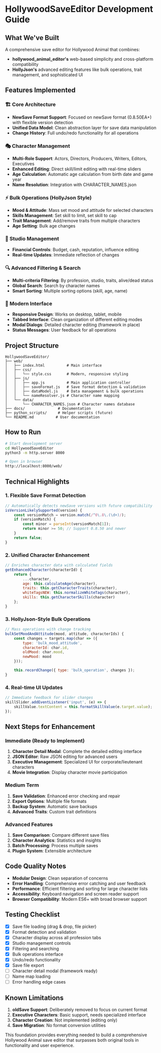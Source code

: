 # HollywoodSaveEditor Development Guide

## What We've Built

A comprehensive save editor for Hollywood Animal that combines:
- **hollywood_animal_editor's** web-based simplicity and cross-platform compatibility
- **HollyJson's** advanced editing features like bulk operations, trait management, and sophisticated UI

## Features Implemented

### 🏗️ Core Architecture
- **NewSave Format Support**: Focused on newSave format (0.8.50EA+) with flexible version detection
- **Unified Data Model**: Clean abstraction layer for save data manipulation
- **Change History**: Full undo/redo functionality for all operations

### 🎭 Character Management
- **Multi-Role Support**: Actors, Directors, Producers, Writers, Editors, Executives
- **Enhanced Editing**: Direct skill/limit editing with real-time sliders
- **Age Calculation**: Automatic age calculation from birth date and game year
- **Name Resolution**: Integration with CHARACTER_NAMES.json

### ⚡ Bulk Operations (HollyJson Style)
- **Mood & Attitude**: Mass set mood and attitude for selected characters
- **Skills Management**: Set skill to limit, set skill to cap
- **Trait Management**: Add/remove traits from multiple characters
- **Age Setting**: Bulk age changes

### 🏢 Studio Management
- **Financial Controls**: Budget, cash, reputation, influence editing
- **Real-time Updates**: Immediate reflection of changes

### 🔍 Advanced Filtering & Search
- **Multi-criteria Filtering**: By profession, studio, traits, alive/dead status
- **Global Search**: Search by character names
- **Smart Sorting**: Multiple sorting options (skill, age, name)

### 🎨 Modern Interface
- **Responsive Design**: Works on desktop, tablet, mobile
- **Tabbed Interface**: Clean organization of different editing modes
- **Modal Dialogs**: Detailed character editing (framework in place)
- **Status Messages**: User feedback for all operations

## Project Structure

```
HollywoodSaveEditor/
├── web/
│   ├── index.html          # Main interface
│   ├── css/
│   │   └── style.css       # Modern, responsive styling
│   ├── js/
│   │   ├── app.js          # Main application controller
│   │   ├── saveFormat.js   # Save format detection & validation
│   │   ├── dataModel.js    # Data management & bulk operations
│   │   └── nameResolver.js # Character name mapping
│   └── data/
│       └── CHARACTER_NAMES.json # Character names database
├── docs/               # Documentation
├── python_scripts/     # Helper scripts (future)
└── README.md          # User documentation
```

## How to Run

```bash
# Start development server
cd HollywoodSaveEditor
python3 -m http.server 8000

# Open in browser
http://localhost:8000/web/
```

## Technical Highlights

### 1. Flexible Save Format Detection
```javascript
// Automatically detects newSave versions with future compatibility
isVersionLikelySupported(version) {
    const versionMatch = version.match(/^0\.8\.(\d+)/);
    if (versionMatch) {
        const minor = parseInt(versionMatch[1]);
        return minor >= 50; // Support 0.8.50 and newer
    }
    return false;
}
```

### 2. Unified Character Enhancement
```javascript
// Enriches character data with calculated fields
getEnhancedCharacter(characterId) {
    return {
        ...character,
        age: this.calculateAge(character),
        traits: this.getCharacterTraits(character),
        whiteTagsNEW: this.normalizeWhiteTags(character),
        skills: this.getCharacterSkills(character)
    };
}
```

### 3. HollyJson-Style Bulk Operations
```javascript
// Mass operations with change tracking
bulkSetMoodAndAttitude(mood, attitude, characterIds) {
    const changes = targets.map(char => ({
        type: 'bulk_mood_attitude',
        characterId: char.id,
        oldMood: char.mood,
        newMood: mood
    }));

    this.recordChange({ type: 'bulk_operation', changes });
}
```

### 4. Real-time UI Updates
```javascript
// Immediate feedback for slider changes
skillSlider.addEventListener('input', (e) => {
    skillValue.textContent = this.formatSkillValue(e.target.value);
});
```

## Next Steps for Enhancement

### Immediate (Ready to Implement)
1. **Character Detail Modal**: Complete the detailed editing interface
2. **JSON Editor**: Raw JSON editing for advanced users
3. **Executive Management**: Specialized UI for corporate/lieutenant characters
4. **Movie Integration**: Display character movie participation

### Medium Term
1. **Save Validation**: Enhanced error checking and repair
2. **Export Options**: Multiple file formats
3. **Backup System**: Automatic save backups
4. **Advanced Traits**: Custom trait definitions

### Advanced Features
1. **Save Comparison**: Compare different save files
2. **Character Analytics**: Statistics and insights
3. **Batch Processing**: Process multiple saves
4. **Plugin System**: Extensible architecture

## Code Quality Notes

- **Modular Design**: Clean separation of concerns
- **Error Handling**: Comprehensive error catching and user feedback
- **Performance**: Efficient filtering and sorting for large character lists
- **Accessibility**: Keyboard navigation and screen reader support
- **Browser Compatibility**: Modern ES6+ with broad browser support

## Testing Checklist

- [x] Save file loading (drag & drop, file picker)
- [x] Format detection and validation
- [x] Character display across all profession tabs
- [x] Studio management controls
- [x] Filtering and searching
- [x] Bulk operations interface
- [x] Undo/redo functionality
- [x] Save file export
- [ ] Character detail modal (framework ready)
- [ ] Name map loading
- [ ] Error handling edge cases

## Known Limitations

1. **oldSave Support**: Deliberately removed to focus on current format
2. **Executive Characters**: Basic support, needs specialized interface
3. **Character Creation**: Not implemented (editing only)
4. **Save Migration**: No format conversion utilities

This foundation provides everything needed to build a comprehensive Hollywood Animal save editor that surpasses both original tools in functionality and user experience.